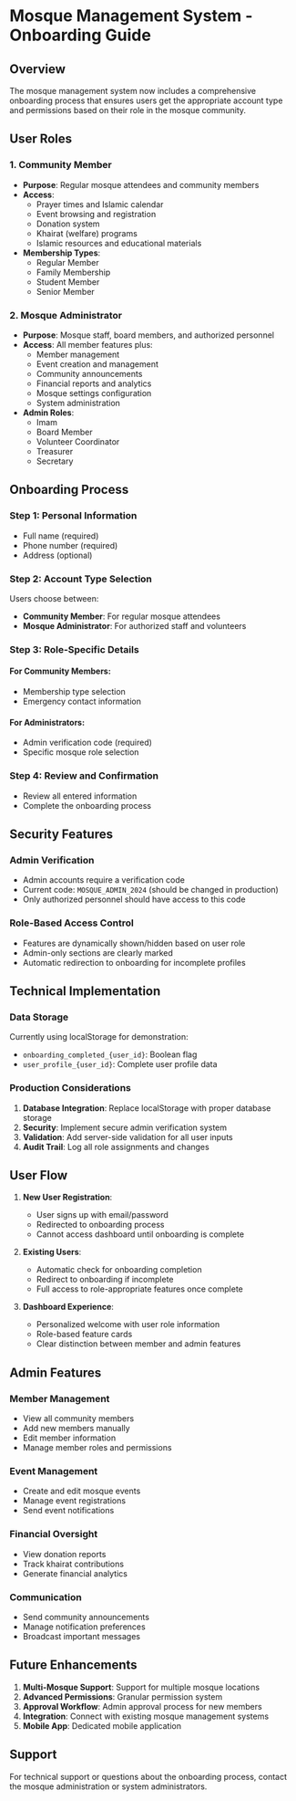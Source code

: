 # Mosque Management System - Onboarding Guide

## Overview

The mosque management system now includes a comprehensive onboarding process that ensures users get the appropriate account type and permissions based on their role in the mosque community.

## User Roles

### 1. Community Member
- **Purpose**: Regular mosque attendees and community members
- **Access**: 
  - Prayer times and Islamic calendar
  - Event browsing and registration
  - Donation system
  - Khairat (welfare) programs
  - Islamic resources and educational materials
- **Membership Types**:
  - Regular Member
  - Family Membership
  - Student Member
  - Senior Member

### 2. Mosque Administrator
- **Purpose**: Mosque staff, board members, and authorized personnel
- **Access**: All member features plus:
  - Member management
  - Event creation and management
  - Community announcements
  - Financial reports and analytics
  - Mosque settings configuration
  - System administration
- **Admin Roles**:
  - Imam
  - Board Member
  - Volunteer Coordinator
  - Treasurer
  - Secretary

## Onboarding Process

### Step 1: Personal Information
- Full name (required)
- Phone number (required)
- Address (optional)

### Step 2: Account Type Selection
Users choose between:
- **Community Member**: For regular mosque attendees
- **Mosque Administrator**: For authorized staff and volunteers

### Step 3: Role-Specific Details

#### For Community Members:
- Membership type selection
- Emergency contact information

#### For Administrators:
- Admin verification code (required)
- Specific mosque role selection

### Step 4: Review and Confirmation
- Review all entered information
- Complete the onboarding process

## Security Features

### Admin Verification
- Admin accounts require a verification code
- Current code: `MOSQUE_ADMIN_2024` (should be changed in production)
- Only authorized personnel should have access to this code

### Role-Based Access Control
- Features are dynamically shown/hidden based on user role
- Admin-only sections are clearly marked
- Automatic redirection to onboarding for incomplete profiles

## Technical Implementation

### Data Storage
Currently using localStorage for demonstration:
- `onboarding_completed_{user_id}`: Boolean flag
- `user_profile_{user_id}`: Complete user profile data

### Production Considerations
1. **Database Integration**: Replace localStorage with proper database storage
2. **Security**: Implement secure admin verification system
3. **Validation**: Add server-side validation for all user inputs
4. **Audit Trail**: Log all role assignments and changes

## User Flow

1. **New User Registration**:
   - User signs up with email/password
   - Redirected to onboarding process
   - Cannot access dashboard until onboarding is complete

2. **Existing Users**:
   - Automatic check for onboarding completion
   - Redirect to onboarding if incomplete
   - Full access to role-appropriate features once complete

3. **Dashboard Experience**:
   - Personalized welcome with user role information
   - Role-based feature cards
   - Clear distinction between member and admin features

## Admin Features

### Member Management
- View all community members
- Add new members manually
- Edit member information
- Manage member roles and permissions

### Event Management
- Create and edit mosque events
- Manage event registrations
- Send event notifications

### Financial Oversight
- View donation reports
- Track khairat contributions
- Generate financial analytics

### Communication
- Send community announcements
- Manage notification preferences
- Broadcast important messages

## Future Enhancements

1. **Multi-Mosque Support**: Support for multiple mosque locations
2. **Advanced Permissions**: Granular permission system
3. **Approval Workflow**: Admin approval process for new members
4. **Integration**: Connect with existing mosque management systems
5. **Mobile App**: Dedicated mobile application

## Support

For technical support or questions about the onboarding process, contact the mosque administration or system administrators.